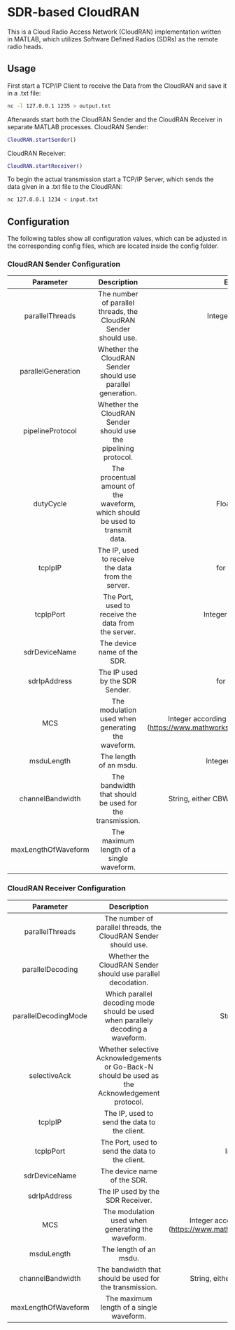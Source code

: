 # SDR-based CloudRAN

This is a Cloud Radio Access Network (CloudRAN) implementation written in MATLAB, which utilizes Software Defined Radios (SDRs) as the remote radio heads.

## Usage

First start a TCP/IP Client to receive the Data from the CloudRAN and save it in a .txt file:
```bash
nc -l 127.0.0.1 1235 > output.txt
```
Afterwards start both the CloudRAN Sender and the CloudRAN Receiver in separate MATLAB processes.
CloudRAN Sender:
```MATLAB
CloudRAN.startSender()
```
CloudRAN Receiver:
```MATLAB
CloudRAN.startReceiver()
```
To begin the actual transmission start a TCP/IP Server, which sends the data given in a .txt file to the CloudRAN:
```bash
nc 127.0.0.1 1234 < input.txt
```

## Configuration

The following tables show all configuration values, which can be adjusted in the corresponding config files, which are located inside the config folder.

### CloudRAN Sender Configuration

| Parameter | Description | Expected Format |
| :--: | :--: | :--: |
| parallelThreads | The number of parallel threads, the CloudRAN Sender should use. | Integer Value greater than 0 |
| parallelGeneration | Whether the CloudRAN Sender should use parallel generation. | Boolean |
| pipelineProtocol | Whether the CloudRAN Sender should use the pipelining protocol. | Boolean |
| dutyCycle | The procentual amount of the waveform, which should be used to transmit data. | Float between 0 and 1 |
| tcpIpIP | The IP, used to receive the data from the server. | for example 127.0.0.1 |
| tcpIpPort | The Port, used to receive the data from the server. | Integer between 1 and 65535 |
| sdrDeviceName | The device name of the SDR. | String |
| sdrIpAddress | The IP used by the SDR Sender. | for example 127.0.0.1 |
| MCS | The modulation used when generating the waveform. | Integer according to MATLABs WLAN Configuration (https://www.mathworks.com/help/wlan/ref/wlanvhtconfig.html) |
| msduLength | The length of an msdu. | Integer between 1 and 2304 |
| channelBandwidth | The bandwidth that should be used for the transmission. | String, either CBW20, CBW40, CBW80 or CBW160 |
| maxLengthOfWaveform | The maximum length of a single waveform. | Float |

### CloudRAN Receiver Configuration

| Parameter | Description | Expected Format |
| :--: | :--: | :--: |
| parallelThreads | The number of parallel threads, the CloudRAN Sender should use. | Integer Value greater than 0 |
| parallelDecoding | Whether the CloudRAN Sender should use parallel decodation. | Boolean |
| parallelDecodingMode | Which parallel decoding mode should be used when parallely decoding a waveform. | String, either Waveform or Frame |
| selectiveAck | Whether selective Acknowledgements or Go-Back-N should be used as the Acknowledgement protocol. | Boolean |
| tcpIpIP | The IP, used to send the data to the client. | for example 127.0.0.1 |
| tcpIpPort | The Port, used to send the data to the client. | Integer between 1 and 65535 |
| sdrDeviceName | The device name of the SDR. | String |
| sdrIpAddress | The IP used by the SDR Receiver. | for example 127.0.0.1 |
| MCS | The modulation used when generating the waveform. | Integer according to MATLABs WLAN Configuration (https://www.mathworks.com/help/wlan/ref/wlanvhtconfig.html) |
| msduLength | The length of an msdu. | Integer between 1 and 2304 |
| channelBandwidth | The bandwidth that should be used for the transmission. | String, either CBW20, CBW40, CBW80 or CBW160 |
| maxLengthOfWaveform | The maximum length of a single waveform. | Float |

